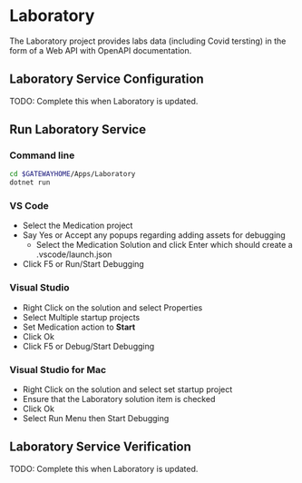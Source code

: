 # Laboratory

The Laboratory project provides labs data (including Covid tersting) in the form of a Web API with OpenAPI documentation.

## Laboratory Service Configuration

TODO: Complete this when Laboratory is updated.

## Run Laboratory Service

### Command line

```bash
cd $GATEWAYHOME/Apps/Laboratory
dotnet run
```

### VS Code

* Select the Medication project
* Say Yes or Accept any popups regarding adding assets for debugging
  * Select the Medication Solution and click Enter which should create a .vscode/launch.json
* Click F5 or Run/Start Debugging

### Visual Studio

* Right Click on the solution and select Properties
* Select Multiple startup projects
* Set Medication action to **Start**
* Click Ok
* Click F5 or Debug/Start Debugging

### Visual Studio for Mac

* Right Click on the solution and select set startup project
* Ensure that the Laboratory solution item is checked
* Click Ok
* Select Run Menu then Start Debugging

## Laboratory Service Verification

TODO: Complete this when Laboratory is updated.